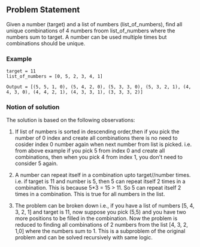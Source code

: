 ## Problem Statement

Given a number (target) and a list of numbers (list_of_numbers), find all unique combinations of 4 numbers froom list_of_numbers where the numbers sum to target. A number can be used multiple times but combinations should be unique.

### Example

```
target = 11
list_of_numbers = [0, 5, 2, 3, 4, 1]

Output = [(5, 5, 1, 0), (5, 4, 2, 0), (5, 3, 3, 0), (5, 3, 2, 1), (4, 4, 3, 0), (4, 4, 2, 1), (4, 3, 3, 1), (3, 3, 3, 2)]
```

### Notion of solution

The solution is based on the following observations:

1. If list of numbers is sorted in descending order,then if you pick the number of 0 index and create all combinations there is no need to cosider index 0 number again when next number from list is picked. i.e. from above example if you pick 5 from index 0 and create all combinations, then when you pick 4 from index 1, you don't need to consider 5 again.

2. A number can repeat itself in a combination upto target//number times. i.e. if target is 11 and number is 5, then 5 can repeat itself 2 times in a combination. This is because 5\*3 = 15 > 11. So 5 can repeat itself 2 times in a combination. This is true for all numbers in the list.

3. The problem can be broken down i.e., if you have a list of numbers [5, 4, 3, 2, 1] and target is 11, now suppose you pick (5,5) and you have two more positions to be filled in the combination. Now the problem is reduced to finding all combinations of 2 numbers from the list [4, 3, 2, 1,0] where the numbers sum to 1. This is a subproblem of the original problem and can be solved recursively with same logic.
